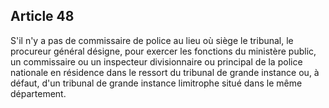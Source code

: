 Article 48
----
S'il n'y a pas de commissaire de police au lieu où siège le tribunal, le
procureur général désigne, pour exercer les fonctions du ministère public, un
commissaire ou un inspecteur divisionnaire ou principal de la police nationale
en résidence dans le ressort du tribunal de grande instance ou, à défaut, d'un
tribunal de grande instance limitrophe situé dans le même département.
